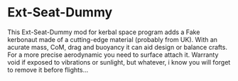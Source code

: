 # Ext-Seat-Dummy

This Ext-Seat-Dummy mod for kerbal space program adds a Fake kerbonaut made of a cutting-edge material (probably from UK). With an acurate mass, CoM, drag and buoyancy it can aid design or balance crafts. For a more precise aerodynamic you need to surface attach it. Warranty void if exposed to vibrations or sunlight, but whatever, i know you will forget to remove it before flights...
